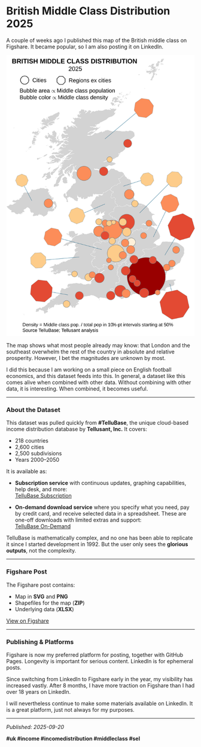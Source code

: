 # British Middle Class Distribution 2025

A couple of weeks ago I published this map of the British middle class on Figshare. It became popular, so I am also posting it on LinkedIn.

![British Middle Class Map](https://github.com/scanback/publications/blob/1695e4b4012637fb8940e8a3504fe1ab9882b54d/content/assets/images/tellusant-british-middle-class-distribution-2025-map.svg)

The map shows what most people already may know: that London and the southeast overwhelm the rest of the country in absolute and relative prosperity. However, I bet the magnitudes are unknown by most.

I did this because I am working on a small piece on English football economics, and this dataset feeds into this. In general, a dataset like this comes alive when combined with other data. Without combining with other data, it is interesting. When combined, it becomes useful.

---

### About the Dataset

This dataset was pulled quickly from **#TelluBase**, the unique cloud-based income distribution database by **Tellusant, Inc.** It covers:

- 218 countries  
- 2,600 cities  
- 2,500 subdivisions  
- Years 2000–2050  

It is available as:

- **Subscription service** with continuous updates, graphing capabilities, help desk, and more:  
  [TelluBase Subscription](https://lnkd.in/eGK6kFsj)  

- **On-demand download service** where you specify what you need, pay by credit card, and receive selected data in a spreadsheet. These are one-off downloads with limited extras and support:  
  [TelluBase On-Demand](https://tellubase.com)

TelluBase is mathematically complex, and no one has been able to replicate it since I started development in 1992. But the user only sees the **glorious outputs**, not the complexity.

---

### Figshare Post

The Figshare post contains:

- Map in **SVG** and **PNG**  
- Shapefiles for the map (**ZIP**)  
- Underlying data (**XLSX**)  

[View on Figshare](https://lnkd.in/eQ7bgsuY)

---

### Publishing & Platforms

Figshare is now my preferred platform for posting, together with GitHub Pages. Longevity is important for serious content. LinkedIn is for ephemeral posts.  

Since switching from LinkedIn to Figshare early in the year, my visibility has increased vastly. After 8 months, I have more traction on Figshare than I had over 18 years on LinkedIn.

I will nevertheless continue to make some materials available on LinkedIn. It is a great platform, just not always for my purposes.

---

*Published: 2025-09-20*  

**#uk #income #incomedistribution #middleclass #sel**
